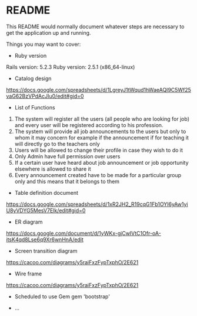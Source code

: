 # README

This README would normally document whatever steps are necessary to get the
application up and running.

Things you may want to cover:

* Ruby version

Rails version: 5.2.3
Ruby version: 2.5.1 (x86_64-linux)

* Catalog design

https://docs.google.com/spreadsheets/d/1LgreyJ1tWqud1hWaeAQI9C5Wf25vaG62BzVPdAcJIu0/edit#gid=0

* List of Functions
1.	The system will register all the users (all people who are looking for job) and every user will be registered according to his profession.
2.	The system will provide all job announcements to the users but only to whom it may concern for example if the announcement if for teaching it will directly go to the teachers only
3.	Users will be allowed to change their profile in case they wish to do it
4.	Only Admin have full permission over users
5.	If a certain user have heard about job announcement or job opportunity elsewhere is allowed to share it
6.	Every announcement created have to be made for a particular group only and this means that it belongs to them

* Table definition document

https://docs.google.com/spreadsheets/d/1xR2JH2_R19cqG1Fb1OYI6yAw1yiU8yVDYG5MesV7Elk/edit#gid=0

* ER diagram

https://docs.google.com/document/d/1yWKx-gjCwIVtC1Ofr-oA-itsK4qd8Lse6q9Xr6wnHnA/edit

* Screen transition diagram

https://cacoo.com/diagrams/y5raiFxzFypTxphO/2E621

* Wire frame

https://cacoo.com/diagrams/y5raiFxzFypTxphO/2E621

* Scheduled to use Gem
 gem 'bootstrap'

* ...
